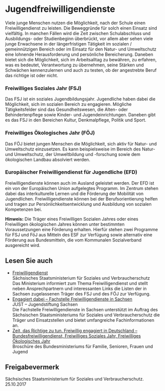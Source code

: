 # Jugendfreiwilligendienste

Viele junge Menschen nutzen die Möglichkeit, nach der Schule einen Freiwilligendienst zu leisten. Die Beweggründe für solch einen Einsatz sind vielfältig. In manchen Fällen wird die Zeit zwischen Schulabschluss und Ausbildungs- oder Studienbeginn überbrückt, vor allem aber sehen viele junge Erwachsene in der längerfristigen Tätigkeit im sozialen / gemeinnützigen Bereich oder im Einsatz für den Natur- und Umweltschutz eine lohnende Herausforderung und persönliche Bereicherung. Daneben bietet sich die Möglichkeit, sich im Arbeitsalltag zu bewähren, zu erfahren, was es bedeutet, Verantwortung zu übernehmen, seine Stärken und Schwächen kennenzulernen und auch zu testen, ob der angestrebte Beruf das richtige ist oder nicht.

### Freiwilliges Soziales Jahr (FSJ)

Das FSJ ist ein soziales Jugendbildungsjahr. Jugendliche haben dabei die Möglichkeit, sich im sozialen Bereich zu engagieren. Mögliche Tätigkeitsfelder sind das Gesundheitswesen, die Alten- oder Behindertenpflege sowie Kinder- und Jugendeinrichtungen. Daneben gibt es das FSJ in den Bereichen Kultur, Denkmalpflege, Politik und Sport.

### Freiwilliges Ökologisches Jahr (FÖJ)

Das FÖJ bietet jungen Menschen die Möglichkeit, sich aktiv für Natur- und Umweltschutz einzusetzen. Es kann beispielsweise im Bereich des Natur- und Umweltschutz, der Umweltbildung und -forschung sowie dem ökologischen Landbau absolviert werden.

### Europäischer Freiwilligendienst für Jugendliche (EFD)

Freiwilligendienste können auch im Ausland geleistet werden. Der EFD ist ein von der Europäischen Union aufgelegtes Programm. Im Zentrum stehen dabei das interkulturelle Lernen und die Förderung der Mobilität von Jugendlichen. Freiwilligendienste können bei der Berufsorientierung helfen und tragen zur Persönlichkeitsentwicklung und Ausbildung von sozialen Kompetenzen bei.

**Hinweis:** Die Träger eines Freiwilligen Sozialen Jahres oder eines Freiwilligen ökologischen Jahres können unter bestimmten Voraussetzungen eine Förderung erhalten. Hierfür stehen zwei Programme für FSJ und FöJ aus Mitteln des ESF zur Verfügung sowie alternativ eine Förderung aus Bundesmitteln, die vom Kommunalen Sozialverband ausgereicht wird.

## Lesen Sie auch

* [Freiwilligendienst](https://www.ehrenamt.sachsen.de/freiwilligendienste.html "Möglichkeiten des Freiwilligendienstes, zur Verfügung gestellt vom Sächsischen Staatsministerium für Soziales und Verbraucherschutz")  
  Sächsisches Staatsministerium für Soziales und Verbraucherschutz  
  Das Ministerium informiert zum Thema Freiwilligendienst und stellt neben Ansprechpartnern und interessanten Links die Listen der in Sachsen zugelassenen Träger des FSJ und des FÖJ zur Verfügung.
* [Engagiert dabei – Fachstelle Freiwilligendienste in Sachsen](https://www.engagiert-dabei.de/home/ "Portal \"Engagiert dabei\" (engagiert-dabei.de) des Sächsischen Staatsministeriums für Soziales und Verbraucherschutz, in Trägerschaft der Jugendstiftung Sachsen Jugendstiftung Sachsen")  
   JUST – Jugendstiftung Sachsen  
   Die Fachstelle Freiwilligendienste in Sachsen unterstützt im Auftrag des Sächsischen Staatsministeriums für Soziales und Verbraucherschutz die Träger und Einsatzstellen und bietet umfangreiche Fachinformationen an.
* [Zeit, das Richtige zu tun. Freiwillig engagiert in Deutschland – Bundesfreiwilligendienst, Freiwilliges Soziales Jahr, Freiwilliges Ökologisches Jahr](https://www.bmfsfj.de/BMFSFJ/Service/Publikationen/publikationsliste,did=183816.html "Broschüre: \"Zeit, das Richtige zu tun\", zur Verfügung gestellt durch das Bundesministerium für Familie, Senioren, Frauen und Jugend")  
   Broschüre des Bundesministeriums für Familie, Senioren, Frauen und Jugend

## Freigabevermerk

Sächsisches Staatsministerium für Soziales und Verbraucherschutz. 25.10.2017
